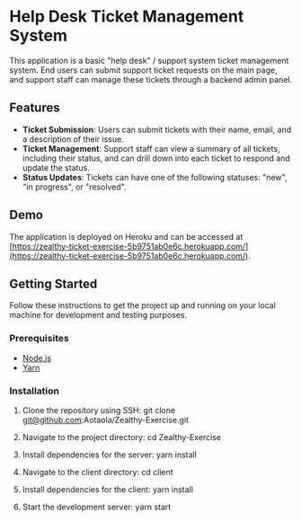 # Help Desk Ticket Management System

This application is a basic "help desk" / support system ticket management system. End users can submit support ticket requests on the main page, and support staff can manage these tickets through a backend admin panel.

## Features

- **Ticket Submission**: Users can submit tickets with their name, email, and a description of their issue.
- **Ticket Management**: Support staff can view a summary of all tickets, including their status, and can drill down into each ticket to respond and update the status.
- **Status Updates**: Tickets can have one of the following statuses: "new", "in progress", or "resolved".

## Demo

The application is deployed on Heroku and can be accessed at [https://zealthy-ticket-exercise-5b9751ab0e6c.herokuapp.com/](https://zealthy-ticket-exercise-5b9751ab0e6c.herokuapp.com/).

## Getting Started

Follow these instructions to get the project up and running on your local machine for development and testing purposes.

### Prerequisites

- [Node.js](https://nodejs.org/)
- [Yarn](https://yarnpkg.com/)

### Installation

1. Clone the repository using SSH:
   git clone git@github.com:Aotaola/Zealthy-Exercise.git

2. Navigate to the project directory:
   cd Zealthy-Exercise

3. Install dependencies for the server:
   yarn install

4. Navigate to the client directory:
   cd client

5. Install dependencies for the client:
   yarn install

6. Start the development server:
   yarn start

